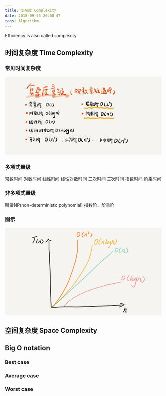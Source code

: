 ```yaml
---
title: 复杂度 Complexity
date: 2018-09-25 20:58:47
tags: Algorithm
---
```

Efficiency  is also called complexity.
## 时间复杂度 Time Complexity
### 常见时间复杂度
<img src="https://github.com/chen-zhi/notes/blob/master/img/time_complexity2.JPG?raw=true">

### 多项式量级
常数时间
对数时间
线性时间
线性对数时间
二次时间
三次时间
指数时间
阶乘时间
### 非多项式量级
叫做NP(non-deterministic polynomial)
指数阶、阶乘阶

### 图示
<img src="https://github.com/chen-zhi/notes/blob/master/img/time_complexity1.JPG?raw=true">

## 空间复杂度 Space Complexity

## Big O notation

### Best case
### Average case
### Worst case